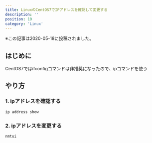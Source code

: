 ```yaml
---
title: LinuxのCentOS7でIPアドレスを確認して変更する
description: ''
position: 10
category: 'Linux'
---
```


※この記事は2020-05-18に投稿されました。

## はじめに
CentOS7ではifconfigコマンドは非推奨になったので、ipコマンドを使う

## やり方
### 1. ipアドレスを確認する
```bash
ip address show
```

### 2. ipアドレスを変更する
```bash
nmtui
```
